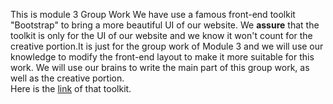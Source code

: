 This is module 3 Group Work
We have use a famous front-end toolkit "Bootstrap" to bring a more beautiful UI of our website. We **assure** that the toolkit is only for the UI of our website and we know it won't count for the creative portion.It is just for the group work of Module 3 and we will use our knowledge to modify the front-end layout to make it more suitable for this work. We will use our brains to write the main part of this group work, as well as the creative portion.  
Here is the [link](https://getbootstrap.com) of that toolkit.